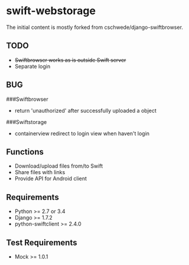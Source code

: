 swift-webstorage
================

The initial content is mostly forked from cschwede/django-swiftbrowser.

TODO
---------------
- ~~Swiftbrowser works as is outside Swift server~~
- Separate login

BUG
---------------
###Swiftbrowser
- return 'unauthorized' after successfully uploaded a object

###Swiftstorage
- containerview redirect to login view when haven't login

Functions
---------------
- Download/upload files from/to Swift
- Share files with links
- Provide API for Android client

Requirements
---------------
- Python >= 2.7 or 3.4
- Django >= 1.7.2
- python-swiftclient >= 2.4.0


Test Requirements
----------------
- Mock >= 1.0.1
